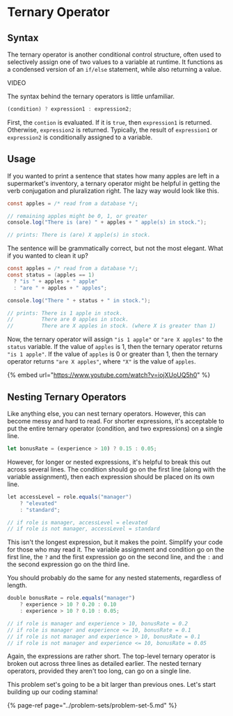 # Ternary Operator

## Syntax

The ternary operator is another conditional control structure, often used to selectively assign one of two values to a variable at runtime. It functions as a condensed version of an `if/else` statement, while also returning a value.

VIDEO

The syntax behind the ternary operators is little unfamiliar.

```javascript
(condition) ? expression1 : expression2;
```

First, the `contion` is evaluated. If it is `true`, then `expression1` is returned. Otherwise, `expression2` is returned. Typically, the result of `expression1` or `expression2` is conditionally assigned to a variable.

## Usage

If you wanted to print a sentence that states how many apples are left in a supermarket's inventory, a ternary operator might be helpful in getting the verb conjugation and pluralization right. The lazy way would look like this.

```java
const apples = /* read from a database */;

// remaining apples might be 0, 1, or greater
console.log("There is (are) " + apples + " apple(s) in stock.");

// prints: There is (are) X apple(s) in stock.
```

The sentence will be grammatically correct, but not the most elegant. What if you wanted to clean it up?

```java
const apples = /* read from a database */;
const status = (apples == 1)
  ? "is " + apples + " apple"
  : "are " + apples + " apples";

console.log("There " + status + " in stock.");

// prints: There is 1 apple in stock.
//         There are 0 apples in stock.
//         There are X apples in stock. (where X is greater than 1)
```

Now, the ternary operator will assign `"is 1 apple"` or `"are X apples"` to the `status` variable. If the value of `apples` is 1, then the ternary operator returns `"is 1 apple"`. If the value of `apples` is 0 or greater than 1, then the ternary operator returns `"are X apples"`, where `"X"` is the value of `apples`.

{% embed url="https://www.youtube.com/watch?v=iojXUoUQ5h0" %}

## Nesting Ternary Operators

Like anything else, you can nest ternary operators. However, this can become messy and hard to read. For shorter expressions, it's acceptable to put the entire ternary operator \(condition, and two expressions\) on a single line.

```javascript
let bonusRate = (experience > 10) ? 0.15 : 0.05;
```

However, for longer or nested expressions, it's helpful to break this out across several lines. The condition should go on the first line \(along with the variable assignment\), then each expression should be placed on its own line.

```java
let accessLevel = role.equals("manager")
    ? "elevated"
    : "standard";

// if role is manager, accessLevel = elevated
// if role is not manager, accessLevel = standard
```

This isn't the longest expression, but it makes the point. Simplify your code for those who may read it. The variable assignment and condition go on the first line, the `?` and the first expression go on the second line, and the `:` and the second expression go on the third line.

You should probably do the same for any nested statements, regardless of length.

```javascript
double bonusRate = role.equals("manager")
    ? experience > 10 ? 0.20 : 0.10
    : experience > 10 ? 0.10 : 0.05;

// if role is manager and experience > 10, bonusRate = 0.2
// if role is manager and experience <= 10, bonusRate = 0.1
// if role is not manager and experience > 10, bonusRate = 0.1
// if role is not manager and experience <= 10, bonusRate = 0.05
```

Again, the expressions are rather short. The top-level ternary operator is broken out across three lines as detailed earlier. The nested ternary operators, provided they aren't too long, can go on a single line.

This problem set's going to be a bit larger than previous ones. Let's start building up our coding stamina!

{% page-ref page="../problem-sets/problem-set-5.md" %}

